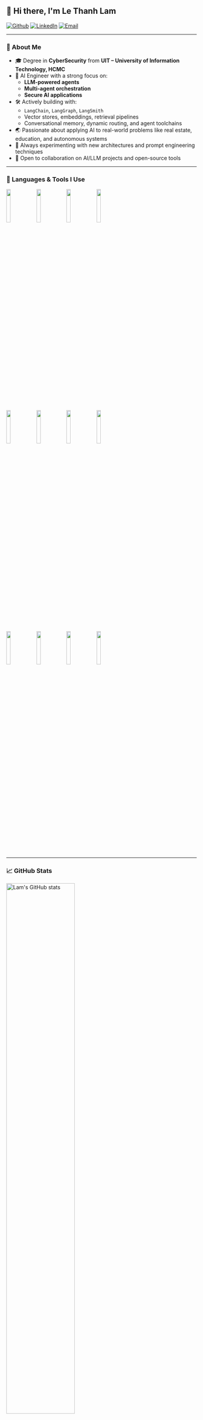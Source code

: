 <!-- Your title -->
## 👋 Hi there, I'm Le Thanh Lam

<!-- Your badges -->
[![Github](https://img.shields.io/badge/-Github-000?style=flat&logo=Github&logoColor=white)](https://github.com/hoolyfook)
[![LinkedIn](https://img.shields.io/badge/-LinkedIn-blue?style=flat&logo=linkedin&logoColor=white)]([https://www.linkedin.com/in/your-linkedin/](https://www.linkedin.com/in/lam-le-thanh-5b209015b))
[![Email](https://img.shields.io/badge/-Email-D14836?style=flat&logo=gmail&logoColor=white)](mailto:lamlethanh987@gmail.com)

---

### 🧠 About Me

- 🎓 Degree in **CyberSecurity** from **UIT – University of Information Technology, HCMC**
- 💼 AI Engineer with a strong focus on:
  - **LLM-powered agents**
  - **Multi-agent orchestration**
  - **Secure AI applications**
- 🛠️ Actively building with:
  - `LangChain`, `LangGraph`, `LangSmith`
  - Vector stores, embeddings, retrieval pipelines
  - Conversational memory, dynamic routing, and agent toolchains
- 🌏 Passionate about applying AI to real-world problems like real estate, education, and autonomous systems
- 🧪 Always experimenting with new architectures and prompt engineering techniques
- 🤝 Open to collaboration on AI/LLM projects and open-source tools

---

### 🧰 Languages & Tools I Use

<p>
  <code><img width="15%" src="https://www.vectorlogo.zone/logos/python/python-ar21.svg"></code>
  <code><img width="15%" src="https://www.vectorlogo.zone/logos/pytorch/pytorch-ar21.svg"></code>
  <code><img width="15%" src="https://www.vectorlogo.zone/logos/jupyter/jupyter-ar21.svg"></code>
  <code><img width="15%" src="https://www.vectorlogo.zone/logos/docker/docker-ar21.svg"></code>
  <br />
  <code><img width="15%" src="https://img.shields.io/badge/LangChain-black?style=flat&logo=data:image/svg+xml;base64,PHN2ZyB..."></code>
  <code><img width="15%" src="https://img.shields.io/badge/LangGraph-blueviolet?style=flat"></code>
  <code><img width="15%" src="https://img.shields.io/badge/LangSmith-yellow?style=flat"></code>
  <code><img width="15%" src="https://img.shields.io/badge/MultiAgent%20AI-brightgreen?style=flat"></code>
  <br />
  <code><img width="15%" src="https://www.vectorlogo.zone/logos/mongodb/mongodb-ar21.svg"></code>
  <code><img width="15%" src="https://www.vectorlogo.zone/logos/redis/redis-ar21.svg"></code>
  <code><img width="15%" src="https://www.vectorlogo.zone/logos/postgresql/postgresql-ar21.svg"></code>
  <code><img width="15%" src="https://www.vectorlogo.zone/logos/fastapi/fastapi-ar21.svg"></code>
</p>

---

### 📈 GitHub Stats

<a href="https://github.com/hoolyfook/github-readme-stats">
  <img width="60%" alt="Lam's GitHub stats" src="https://github-readme-stats.vercel.app/api?username=hoolyfook&show_icons=true&hide_border=true&theme=dracula" />
</a>

---

### ☁️ Recent Projects

- 🤖 **Real Estate LLM Agent System** — An AI assistant to match properties, detect spam, and coordinate agent appointments.
- 📊 **House Metric Scoring API** — A real estate pricing model powered by house features and score-based multipliers.
- 🧑‍🤝‍🧑 **LangGraph Multi-Agent Runtime** — Multi-agent systems to simulate reasoning, reflection, and negotiation.

---

_Last updated: July 2025_

